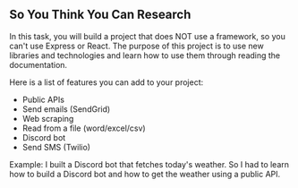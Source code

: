## So You Think You Can Research

In this task, you will build a project that does NOT use a framework, so you can't use Express or React. The purpose of this project is to use new libraries and technologies and learn how to use them through reading the documentation.

Here is a list of features you can add to your project:

- Public APIs
- Send emails (SendGrid)
- Web scraping
- Read from a file (word/excel/csv)
- Discord bot
- Send SMS (Twilio)

Example:
I built a Discord bot that fetches today's weather. So I had to learn how to build a Discord bot and how to get the weather using a public API.
